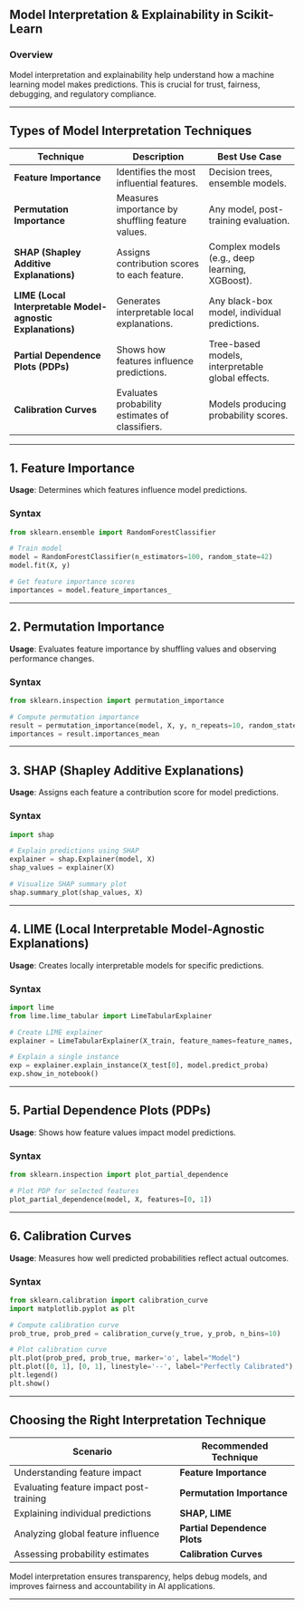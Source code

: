 ## **Model Interpretation & Explainability in Scikit-Learn**  

### **Overview**  
Model interpretation and explainability help understand how a machine learning model makes predictions. This is crucial for trust, fairness, debugging, and regulatory compliance.  

---

## **Types of Model Interpretation Techniques**  

| Technique | Description | Best Use Case |
|-----------|------------|--------------|
| **Feature Importance** | Identifies the most influential features. | Decision trees, ensemble models. |
| **Permutation Importance** | Measures importance by shuffling feature values. | Any model, post-training evaluation. |
| **SHAP (Shapley Additive Explanations)** | Assigns contribution scores to each feature. | Complex models (e.g., deep learning, XGBoost). |
| **LIME (Local Interpretable Model-agnostic Explanations)** | Generates interpretable local explanations. | Any black-box model, individual predictions. |
| **Partial Dependence Plots (PDPs)** | Shows how features influence predictions. | Tree-based models, interpretable global effects. |
| **Calibration Curves** | Evaluates probability estimates of classifiers. | Models producing probability scores. |

---

## **1. Feature Importance**  
**Usage**: Determines which features influence model predictions.  

### **Syntax**  
```python
from sklearn.ensemble import RandomForestClassifier

# Train model
model = RandomForestClassifier(n_estimators=100, random_state=42)
model.fit(X, y)

# Get feature importance scores
importances = model.feature_importances_
```

---

## **2. Permutation Importance**  
**Usage**: Evaluates feature importance by shuffling values and observing performance changes.  

### **Syntax**  
```python
from sklearn.inspection import permutation_importance

# Compute permutation importance
result = permutation_importance(model, X, y, n_repeats=10, random_state=42)
importances = result.importances_mean
```

---

## **3. SHAP (Shapley Additive Explanations)**  
**Usage**: Assigns each feature a contribution score for model predictions.  

### **Syntax**  
```python
import shap

# Explain predictions using SHAP
explainer = shap.Explainer(model, X)
shap_values = explainer(X)

# Visualize SHAP summary plot
shap.summary_plot(shap_values, X)
```

---

## **4. LIME (Local Interpretable Model-Agnostic Explanations)**  
**Usage**: Creates locally interpretable models for specific predictions.  

### **Syntax**  
```python
import lime
from lime.lime_tabular import LimeTabularExplainer

# Create LIME explainer
explainer = LimeTabularExplainer(X_train, feature_names=feature_names, class_names=class_labels, mode="classification")

# Explain a single instance
exp = explainer.explain_instance(X_test[0], model.predict_proba)
exp.show_in_notebook()
```

---

## **5. Partial Dependence Plots (PDPs)**  
**Usage**: Shows how feature values impact model predictions.  

### **Syntax**  
```python
from sklearn.inspection import plot_partial_dependence

# Plot PDP for selected features
plot_partial_dependence(model, X, features=[0, 1])
```

---

## **6. Calibration Curves**  
**Usage**: Measures how well predicted probabilities reflect actual outcomes.  

### **Syntax**  
```python
from sklearn.calibration import calibration_curve
import matplotlib.pyplot as plt

# Compute calibration curve
prob_true, prob_pred = calibration_curve(y_true, y_prob, n_bins=10)

# Plot calibration curve
plt.plot(prob_pred, prob_true, marker='o', label="Model")
plt.plot([0, 1], [0, 1], linestyle='--', label="Perfectly Calibrated")
plt.legend()
plt.show()
```

---

## **Choosing the Right Interpretation Technique**  

| Scenario | Recommended Technique |
|----------|------------------------|
| Understanding feature impact | **Feature Importance** |
| Evaluating feature impact post-training | **Permutation Importance** |
| Explaining individual predictions | **SHAP, LIME** |
| Analyzing global feature influence | **Partial Dependence Plots** |
| Assessing probability estimates | **Calibration Curves** |

Model interpretation ensures transparency, helps debug models, and improves fairness and accountability in AI applications.

---